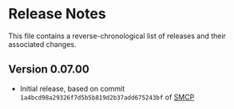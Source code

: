 Release Notes
=============

This file contains a reverse-chronological list of releases and their associated
changes.

## Version 0.07.00 ##

 * Initial release, based on commit `1a4bcd98a29326f7d5b5b819d2b37add675243bf` of
   [SMCP](https://github.com/darconeous/smcp)
